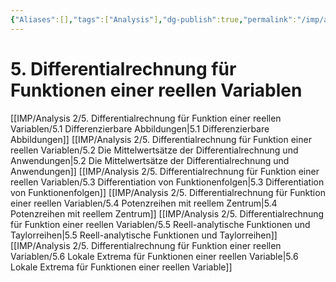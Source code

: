 ```yaml
---
{"Aliases":[],"tags":["Analysis"],"dg-publish":true,"permalink":"/imp/analysis-2/5-differentialrechnung-fuer-funktion-einer-reellen-variablen/5-differentialrechnung-fuer-funktionen-einer-reellen-variablen/","dgHomeLink":true,"dgPassFrontmatter":true}
---
```


# 5. Differentialrechnung für Funktionen einer reellen Variablen
[[IMP/Analysis 2/5. Differentialrechnung für Funktion einer reellen Variablen/5.1 Differenzierbare Abbildungen|5.1 Differenzierbare Abbildungen]]
[[IMP/Analysis 2/5. Differentialrechnung für Funktion einer reellen Variablen/5.2 Die Mittelwertsätze der Differentialrechnung und Anwendungen|5.2 Die Mittelwertsätze der Differentialrechnung und Anwendungen]]
[[IMP/Analysis 2/5. Differentialrechnung für Funktion einer reellen Variablen/5.3 Differentiation von Funktionenfolgen|5.3 Differentiation von Funktionenfolgen]]
[[IMP/Analysis 2/5. Differentialrechnung für Funktion einer reellen Variablen/5.4 Potenzreihen mit reellem Zentrum|5.4 Potenzreihen mit reellem Zentrum]]
[[IMP/Analysis 2/5. Differentialrechnung für Funktion einer reellen Variablen/5.5 Reell-analytische Funktionen und Taylorreihen|5.5 Reell-analytische Funktionen und Taylorreihen]]
[[IMP/Analysis 2/5. Differentialrechnung für Funktion einer reellen Variablen/5.6 Lokale Extrema für Funktionen einer reellen Variable|5.6 Lokale Extrema für Funktionen einer reellen Variable]]